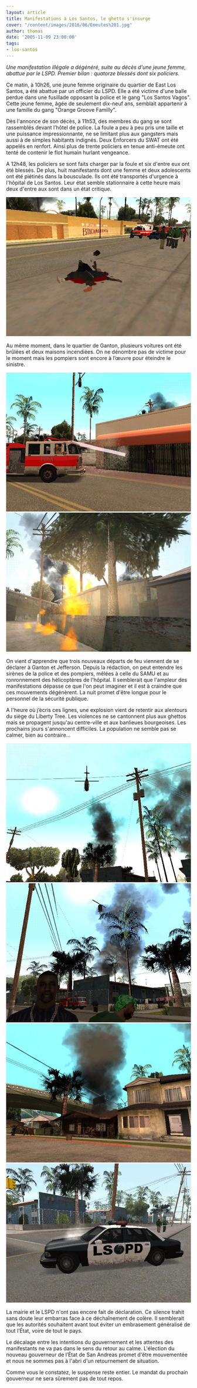 ```yaml
---
layout: article
title: Manifestations à Los Santos, le ghetto s'insurge
cover: "/content/images/2016/06/Emeutes%201.jpg"
author: thomas
date: '2005-11-09 23:00:00'
tags:
- los-santos
---
```


_Une manifestation illégale a dégénéré, suite au décès d'une jeune femme, abattue par le LSPD. Premier bilan : quatorze blessés dont six policiers._

Ce matin, à 10h26, une jeune femme originaire du quartier de East Los Santos, a été abattue par un officier du LSPD. Elle a été victime d'une balle perdue dans une fusillade opposant la police et le gang "Los Santos Vagos". Cette jeune femme, âgée de seulement dix-neuf ans, semblait appartenir à une famille du gang "Orange Groove Familly".

Dès l'annonce de son décès, à 11h53, des membres du gang se sont rassemblés devant l’hôtel de police. La foule a peu à peu pris une taille et une puissance impressionnante, ne se limitant plus aux gangsters mais aussi à de simples habitants indignés. Deux Enforcers du SWAT ont été appelés en renfort. Ainsi plus de trente policiers en tenue anti-émeute ont tenté de contenir le flot humain hurlant vengeance.

A 12h48, les policiers se sont faits charger par la foule et six d'entre eux ont été blessés. De plus, huit manifestants dont une femme et deux adolescents ont été piétinés dans la bousculade. Ils ont été transportés d'urgence à l'hôpital de Los Santos. Leur état semble stationnaire à cette heure mais deux d'entre aux sont dans un état critique.

![](/content/images/2005/01/Emeutes%2011.jpg)

Au même moment, dans le quartier de Ganton, plusieurs voitures ont été brûlées et deux maisons incendiées. On ne dénombre pas de victime pour le moment mais les pompiers sont encore à l’œuvre pour éteindre le sinistre.

![](/content/images/2005/01/Emeutes%205.jpg)
![](/content/images/2005/01/Emeutes%204.jpg)

On vient d'apprendre que trois nouveaux départs de feu viennent de se déclarer à Ganton et Jefferson. Depuis la rédaction, on peut entendre les sirènes de la police et des pompiers, mêlées à celle du SAMU et au ronronnement des hélicoptères de l'hôpital. Il semblerait que l'ampleur des manifestations dépasse ce que l'on peut imaginer et il est à craindre que ces mouvements dégénèrent. La nuit promet d'être longue pour le personnel de la sécurité publique.

A l'heure où j’écris ces lignes, une explosion vient de retentir aux alentours du siège du Liberty Tree. Les violences ne se cantonnent plus aux ghettos mais se propagent jusqu'au centre-ville et aux banlieues bourgeoises. Les prochains jours s'annoncent difficiles. La population ne semble pas se calmer, bien au contraire...

![](/content/images/2005/01/Emeutes%207.jpg)
![](/content/images/2005/01/Emeutes%2012.jpg)
![](/content/images/2005/01/Emeutes%203.jpg)
![](/content/images/2005/01/Emeutes%2016.jpg)

La mairie et le LSPD n'ont pas encore fait de déclaration. Ce silence trahit sans doute leur embarras face à ce déchaînement de colère. Il semblerait que les autorités souhaitent avant tout éviter un embrasement généralisé de tout l’État, voire de tout le pays.

Le décalage entre les intentions du gouvernement et les attentes des manifestants ne va pas dans le sens du retour au calme. L'élection du nouveau gouverneur de l’État de San Andreas promet d'être mouvementée et nous ne sommes pas à l'abri d'un retournement de situation.

Comme vous le constatez, le suspense reste entier. Le mandat du prochain gouverneur ne sera sûrement pas de tout repos.